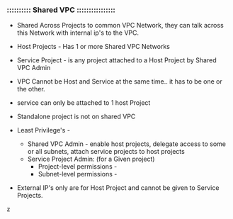 ### :::::::::: Shared VPC ::::::::::::::::

* Shared Across Projects to common VPC Network, they can talk across this Network
  with internal ip's to the VPC.

* Host Projects - Has 1 or more Shared VPC Networks

* Service Project - is any project attached to a Host Project by Shared VPC Admin

* VPC Cannot be Host and Service at the same time.. it has to be one or the other.

* service can only be attached to 1 host Project

* Standalone project is not on shared VPC

* Least Privilege's -
  - Shared VPC Admin - enable host projects, delegate access to some or all subnets, attach service projects to host projects
  - Service Project Admin: (for a Given project)
      - Project-level permissions -
      - Subnet-level permissions -

* External IP's only are for Host Project and cannot be given to Service Projects.








































z

